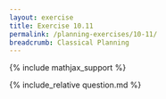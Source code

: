 ```yaml
---
layout: exercise
title: Exercise 10.11
permalink: /planning-exercises/10-11/
breadcrumb: Classical Planning
---
```


{% include mathjax_support %}

<div><i class="arrow-up" data-chapter="planning-exercises" data-exercise="ex_11" data-rating="0"></i></div>
{% include_relative question.md %}
